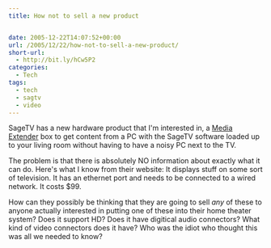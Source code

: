 ```yaml
---
title: How not to sell a new product


date: 2005-12-22T14:07:52+00:00
url: /2005/12/22/how-not-to-sell-a-new-product/
short-url:
  - http://bit.ly/hCw5P2
categories:
  - Tech
tags:
  - tech
  - sagtv
  - video
---
```

SageTV has a new hardware product that I'm interested in, a <a href="http://www.sage.tv/extender.html">Media Extender</a> box to get content from a PC with the SageTV software loaded up to your living room without having to have a noisy PC next to the TV.

The problem is that there is absolutely NO information about exactly what it can do. Here's what I know from their website: It displays stuff on some sort of television. It has an ethernet port and needs to be connected to a wired network. It costs $99.

How can they possibly be thinking that they are going to sell _any_ of these to anyone actually interested in putting one of these into their home theater system? Does it support HD? Does it have digitical audio connectors? What kind of video connectors does it have? Who was the idiot who thought this was all we needed to know?